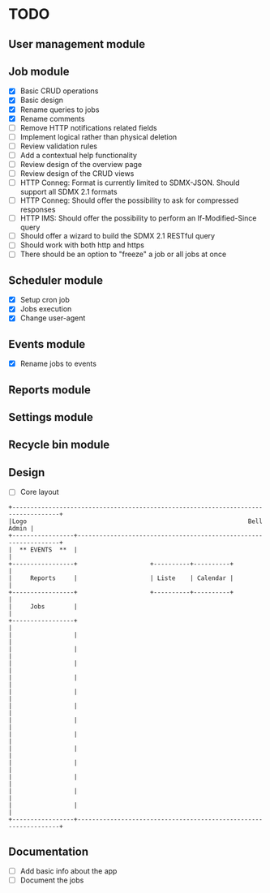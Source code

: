 # TODO

## User management module

## Job module
- [x] Basic CRUD operations
- [x] Basic design
- [x] Rename queries to jobs
- [x] Rename comments
- [ ] Remove HTTP notifications related fields
- [ ] Implement logical rather than physical deletion
- [ ] Review validation rules
- [ ] Add a contextual help functionality
- [ ] Review design of the overview page
- [ ] Review design of the CRUD views
- [ ] HTTP Conneg: Format is currently limited to SDMX-JSON. Should support all SDMX 2.1 formats
- [ ] HTTP Conneg: Should offer the possibility to ask for compressed responses
- [ ] HTTP IMS: Should offer the possibility to perform an If-Modified-Since query
- [ ] Should offer a wizard to build the SDMX 2.1 RESTful query
- [ ] Should work with both http and https
- [ ] There should be an option to "freeze" a job or all jobs at once

## Scheduler module
- [x] Setup cron job
- [x] Jobs execution
- [x] Change user-agent

## Events module
- [x] Rename jobs to events

## Reports module

## Settings module

## Recycle bin module

## Design
- [ ] Core layout
```
+-----------------------------------------------------------------------------------+
|Logo                                                             Bell        Admin |
+-----------------+-----------------------------------------------------------------+
|  ** EVENTS  **  |                                                                 |
+-----------------+                    +----------+----------+                      |
|     Reports     |                    | Liste    | Calendar |                      |
+-----------------+                    +----------+----------+                      |
|     Jobs        |                                                                 |
+-----------------+                                                                 |
|                 |                                                                 |
|                 |                                                                 |
|                 |                                                                 |
|                 |                                                                 |
|                 |                                                                 |
|                 |                                                                 |
|                 |                                                                 |
|                 |                                                                 |
|                 |                                                                 |
|                 |                                                                 |
|                 |                                                                 |
|                 |                                                                 |
|                 |                                                                 |
+-----------------+-----------------------------------------------------------------+

```


## Documentation
- [ ] Add basic info about the app
- [ ] Document the jobs
